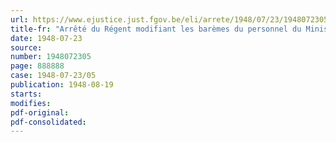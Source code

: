 ```yaml
---
url: https://www.ejustice.just.fgov.be/eli/arrete/1948/07/23/1948072305/justel
title-fr: "Arrêté du Régent modifiant les barèmes du personnel du Ministère du Ravitaillement et des Importations, section ravitaillement"
date: 1948-07-23
source:
number: 1948072305
page: 888888
case: 1948-07-23/05
publication: 1948-08-19
starts:
modifies:
pdf-original:
pdf-consolidated:
---
```


